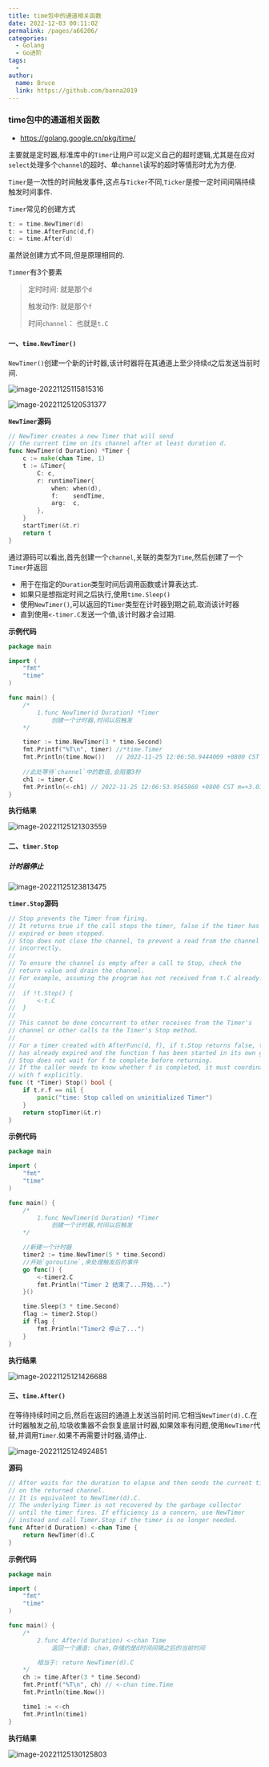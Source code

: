 ```yaml
---
title: time包中的通道相关函数
date: 2022-12-03 00:11:02
permalink: /pages/a66206/
categories:
  - Golang
  - Go进阶
tags:
  - 
author: 
  name: Bruce
  link: https://github.com/banna2019
---
```



### time包中的通道相关函数

- https://golang.google.cn/pkg/time/

主要就是定时器,标准库中的`Timer`让用户可以定义自己的超时逻辑,尤其是在应对`select`处理多个`channel`的超时、单`channel`读写的超时等情形时尤为方便.

`Timer`是一次性的时间触发事件,这点与`Ticker`不同,`Ticker`是按一定时间间隔持续触发时间事件.

`Timer`常见的创建方式

```go
t: = time.NewTimer(d)
t: = time.AfterFunc(d,f)
c: = time.After(d)
```

虽然说创建方式不同,但是原理相同的.

`Timmer`有3个要素

> 定时时间: 就是那个`d`
>
> 触发动作: 就是那个`f`
>
> 时间`channel`： 也就是`t.C`



#### 一、`time.NewTimer()`

`NewTimer()`创建一个新的计时器,该计时器将在其通道上至少持续`d`之后发送当前时间.

![image-20221125115815316](https://bruce-log-img.oss-cn-shanghai.aliyuncs.com/image-20221125115815316.png)

![image-20221125120531377](https://bruce-log-img.oss-cn-shanghai.aliyuncs.com/image-20221125120531377.png)

**`NewTimer`源码**

```go
// NewTimer creates a new Timer that will send
// the current time on its channel after at least duration d.
func NewTimer(d Duration) *Timer {
	c := make(chan Time, 1)
	t := &Timer{
		C: c,
		r: runtimeTimer{
			when: when(d),
			f:    sendTime,
			arg:  c,
		},
	}
	startTimer(&t.r)
	return t
}
```

通过源码可以看出,首先创建一个`channel`,关联的类型为`Time`,然后创建了一个`Timer`并返回

- 用于在指定的`Duration`类型时间后调用函数或计算表达式.
- 如果只是想指定时间之后执行,使用`time.Sleep()`
- 使用`NewTimer()`,可以返回的`Timer`类型在计时器到期之前,取消该计时器
- 直到使用`<-timer.C`发送一个值,该计时器才会过期.



**示例代码**

```go
package main

import (
	"fmt"
	"time"
)

func main() {
	/*
		1.func NewTimer(d Duration) *Timer
			创建一个计时器,时间以后触发
	*/

	timer := time.NewTimer(3 * time.Second)
	fmt.Printf("%T\n", timer) //*time.Timer
	fmt.Println(time.Now())   // 2022-11-25 12:06:50.9444009 +0800 CST m=+0.002697901
	
	//此处等待`channel`中的数值,会阻塞3秒
	ch1 := timer.C
	fmt.Println(<-ch1) // 2022-11-25 12:06:53.9565868 +0800 CST m=+3.014883801
}

```

**执行结果**

![image-20221125121303559](https://bruce-log-img.oss-cn-shanghai.aliyuncs.com/image-20221125121303559.png)







#### 二、`timer.Stop`

##### 计时器停止

![image-20221125123813475](https://bruce-log-img.oss-cn-shanghai.aliyuncs.com/image-20221125123813475.png)



**`timer.Stop`源码**

```go
// Stop prevents the Timer from firing.
// It returns true if the call stops the timer, false if the timer has already
// expired or been stopped.
// Stop does not close the channel, to prevent a read from the channel succeeding
// incorrectly.
//
// To ensure the channel is empty after a call to Stop, check the
// return value and drain the channel.
// For example, assuming the program has not received from t.C already:
//
// 	if !t.Stop() {
// 		<-t.C
// 	}
//
// This cannot be done concurrent to other receives from the Timer's
// channel or other calls to the Timer's Stop method.
//
// For a timer created with AfterFunc(d, f), if t.Stop returns false, then the timer
// has already expired and the function f has been started in its own goroutine;
// Stop does not wait for f to complete before returning.
// If the caller needs to know whether f is completed, it must coordinate
// with f explicitly.
func (t *Timer) Stop() bool {
	if t.r.f == nil {
		panic("time: Stop called on uninitialized Timer")
	}
	return stopTimer(&t.r)
}
```



**示例代码**

```go
package main

import (
	"fmt"
	"time"
)

func main() {
	/*
		1.func NewTimer(d Duration) *Timer
			创建一个计时器,时间以后触发
	*/

	//新建一个计时器
	timer2 := time.NewTimer(5 * time.Second)
	//开始`goroutine`,来处理触发后的事件
	go func() {
		<-timer2.C
		fmt.Println("Timer 2 结束了...开始...")
	}()

	time.Sleep(3 * time.Second)
	flag := timer2.Stop()
	if flag {
		fmt.Println("Timer2 停止了...")
	}
}

```

**执行结果**

![image-20221125121426688](https://bruce-log-img.oss-cn-shanghai.aliyuncs.com/image-20221125121426688.png)





#### 三、`time.After()`

在等待持续时间之后,然后在返回的通道上发送当前时间.它相当`NewTimer(d).C`.在计时器触发之前,垃圾收集器不会恢复底层计时器,如果效率有问题,使用`NewTimer`代替,并调用`Timer`.如果不再需要计时器,请停止.

![image-20221125124924851](https://bruce-log-img.oss-cn-shanghai.aliyuncs.com/image-20221125124924851.png)



**源码**

```go
// After waits for the duration to elapse and then sends the current time
// on the returned channel.
// It is equivalent to NewTimer(d).C.
// The underlying Timer is not recovered by the garbage collector
// until the timer fires. If efficiency is a concern, use NewTimer
// instead and call Timer.Stop if the timer is no longer needed.
func After(d Duration) <-chan Time {
	return NewTimer(d).C
}
```



**示例代码**

```go
package main

import (
	"fmt"
	"time"
)

func main() {
	/*
		2.func After(d Duration) <-chan Time
			返回一个通道: chan,存储的是d时间间隔之后的当前时间

		相当于: return NewTimer(d).C
	*/
	ch := time.After(3 * time.Second)
	fmt.Printf("%T\n", ch) // <-chan time.Time
	fmt.Println(time.Now())

	time1 := <-ch
	fmt.Println(time1)
}

```

**执行结果**

![image-20221125130125803](https://bruce-log-img.oss-cn-shanghai.aliyuncs.com/image-20221125130125803.png)

